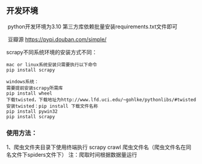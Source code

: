 ## 开发环境

​    python开发环境为3.10
​    第三方库依赖批量安装requirements.txt文件即可

​	豆瓣源 https://pypi.douban.com/simple/

scrapy不同系统环境的安装方式不同：
```
mac or linux系统安装只需要执行以下命令
pip install scrapy

windows系统：
需要提前安装scrapy所需库
pip install wheel
下载twisted，下载地址为http://www.lfd.uci.edu/~gohlke/pythonlibs/#twisted
安装twisted：pip install 下载文件名称
pip install pywin32
pip install scrapy
```

### 使用方法：

1、爬虫文件夹目录下使用终端执行 scrapy crawl 爬虫文件名（爬虫文件名在同名文件下spiders文件下）
​    注：爬取时间根据数据量运行